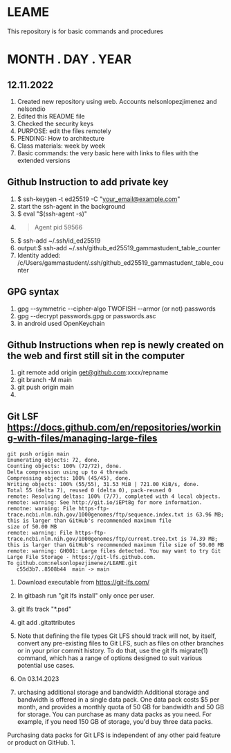 # LEAME
This repository is for basic commands and procedures

# MONTH . DAY . YEAR
## 12.11.2022

1. Created new repository using web. Accounts nelsonlopezjimenez and nelsondio
1. Edited this README file
1. Checked the security keys
1. PURPOSE: edit the files remotely
1. PENDING: How to architecture
1. Class materials: week by week
1. Basic commands: the very basic here with links to files with the extended versions

## Github Instruction to add private key
1. $ ssh-keygen -t ed25519 -C "your_email@example.com"
1. start the ssh-agent in the background
1. $ eval "$(ssh-agent -s)"
1. > Agent pid 59566
1. $ ssh-add ~/.ssh/id_ed25519
1. output:$ ssh-add ~/.ssh/github_ed25519_gammastudent_table_counter
1. Identity added: /c/Users/gammastudent/.ssh/github_ed25519_gammastudent_table_counter 

## GPG syntax 
1. gpg --symmetric --cipher-algo TWOFISH --armor (or not) passwords
1. gpg --decrypt passwords.gpg or passwords.asc
1. in android  used OpenKeychain

## Github Instructions when rep is newly created on the web and first still sit in the computer
1. git remote add origin get@github.com:xxxx/repname
2. git branch -M main
3. git push origin main
4. 

## Git LSF https://docs.github.com/en/repositories/working-with-files/managing-large-files
```
git push origin main
Enumerating objects: 72, done.
Counting objects: 100% (72/72), done.
Delta compression using up to 4 threads
Compressing objects: 100% (45/45), done.
Writing objects: 100% (55/55), 31.53 MiB | 721.00 KiB/s, done.
Total 55 (delta 7), reused 0 (delta 0), pack-reused 0
remote: Resolving deltas: 100% (7/7), completed with 4 local objects.
remote: warning: See http://git.io/iEPt8g for more information.
remotne: warning: File https-ftp-trace.ncbi.nlm.nih.gov/1000genomes/ftp/sequence.index.txt is 63.96 MB; this is larger than GitHub's recommended maximum file 
size of 50.00 MB
remote: warning: File https-ftp-trace.ncbi.nlm.nih.gov/1000genomes/ftp/current.tree.txt is 74.39 MB; this is larger than GitHub's recommended maximum file size of 50.00 MB
remote: warning: GH001: Large files detected. You may want to try Git Large File Storage - https://git-lfs.github.com.
To github.com:nelsonlopezjimenez/LEAME.git
   c55d3b7..8508b44  main -> main

```
1. Download executable from https://git-lfs.com/
1. In gitbash run "git lfs install" only once per user.
1. git lfs track "*.psd"
1. git add .gitattributes
1. Note that defining the file types Git LFS should track will not, by itself, convert any pre-existing files to Git LFS, such as files on other branches or in your prior commit history. To do that, use the git lfs migrate(1) command, which has a range of options designed to suit various potential use cases.

1. On 03.14.2023
1. urchasing additional storage and bandwidth
Additional storage and bandwidth is offered in a single data pack. One data pack costs $5 per month, and provides a monthly quota of 50 GB for bandwidth and 50 GB for storage. You can purchase as many data packs as you need. For example, if you need 150 GB of storage, you'd buy three data packs.

Purchasing data packs for Git LFS is independent of any other paid feature or product on GitHub.
1. 